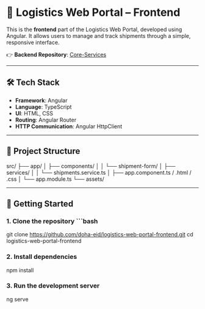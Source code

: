 # 🚚 Logistics Web Portal – Frontend

This is the **frontend** part of the Logistics Web Portal, developed using Angular. It allows users to manage and track shipments through a simple, responsive interface.

👉 **Backend Repository**: [Core-Services](https://github.com/doha-eid/Core-Services)

---


## 🛠️ Tech Stack

- **Framework**: Angular
- **Language**: TypeScript
- **UI**: HTML, CSS
- **Routing**: Angular Router
- **HTTP Communication**: Angular HttpClient

---

## 📁 Project Structure
src/
├── app/
│   ├── components/
│   │   └── shipment-form/
│   ├── services/
│   │   └── shipments.service.ts
│   ├── app.component.ts / .html / .css
│   └── app.module.ts
└── assets/


---

## 🚀 Getting Started

### 1. Clone the repository ```bash
git clone https://github.com/doha-eid/logistics-web-portal-frontend.git
cd logistics-web-portal-frontend

### 2. Install dependencies
npm install
### 3. Run the development server
ng serve


 



